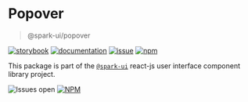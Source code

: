 # Popover
> @spark-ui/popover

[![storybook](https://img.shields.io/badge/storybook-black?logo=storybook)](https://sparkui.vercel.app/?path=/docs/components-popover--docs)
[![documentation](https://img.shields.io/badge/documentation-black?logo=googledocs)](https://sparkui-adv.vercel.app/docs/components/popover)
[![issue](https://img.shields.io/badge/report%20a%20bug-black?logo=openbugbounty&logoColor=red)](https://github.com/adevinta/spark/issues/new?&projects=4&template=bug-report.yml&assignees=&labels=component,popover)
[![npm](https://img.shields.io/npm/dt/%40spark-ui/popover?logo=npm&labelColor=black)](https://www.npmjs.com/package/@spark-ui/popover)


This package is part of the [`@spark-ui`](https://github.com/adevinta/spark) react-js user interface component library project.

![Issues open](https://img.shields.io/github/issues-search/adevinta/spark?query=is%3Aopen%20label%3Acomponent%20label%3Apopover&logo=openbugbounty&logoColor=red&label=issues%20open&color=red&link=https%3A%2F%2Fgithub.com%2Fadevinta%2Fspark%2Fissues%3Fq%3Dis%253Aopen%2Blabel%253Acomponent%2Blabel%253Apopover)
[![NPM](https://img.shields.io/npm/l/%40spark-ui%2Fpopover)](https://github.com/adevinta/spark/blob/main/packages/components/popover/LICENSE.md)
